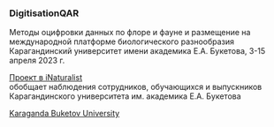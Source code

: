 ### DigitisationQAR

Методы оцифровки данных по флоре и фауне 
и размещение на международной платформе биологического разнообразия Карагандинский университет 
имени академика Е.А. Букетова,
3-15 апреля 2023 г.


[Проект в iNaturalist](https://www.inaturalist.org/projects/karaganda-buketov-university)
<br>обобщает наблюдения сотрудников, обучающихся и выпускников Карагандинского университета им. академика Е.А. Букетова<br>

[Karaganda Buketov University](https://www.inaturalist.org/projects/karaganda-buketov-university)
